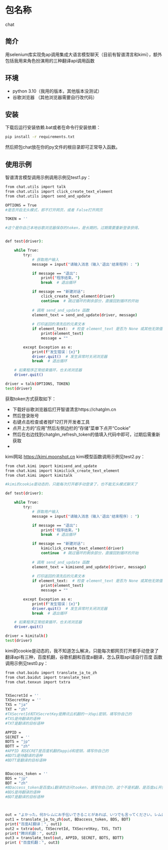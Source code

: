 # 包名称

chat

## 简介

用selenium库实现免ap调用集成大语言模型聊天（目前有智谱清言和kimi），额外包括我用来角色扮演用的三种翻译api调用函数

## 环境
- python 3.10（我用的版本，其他版本没测试）
- 谷歌浏览器  （其他浏览器需要自行改代码）

## 安装

下载后运行安装依赖.bat或者在命令行安装依赖：

```bash
pip install -r requirements.txt
```
然后把包chat放在你的py文件的根目录即可正常导入函数。
## 使用示例
智谱清言模型调用示例调用示例见test1.py：
```bash
from chat.utils import talk
from chat.utils import click_create_text_element
from chat.utils import send_and_update

OPTIONS = True  
#是否开启无头模式，即不打开网页，或者 False打开网页

TOKEN = ''

#这个是你自己本地谷歌浏览器保存的token，是长期的。过期需要重新登录获得。


def test(driver):

    while True:
        try:
            # 获取用户输入
            message = input("请输入消息（输入'退出'结束程序）: ")

            if message == "退出":
                print("程序结束。")
                break  # 退出循环

            if message == "新建对话":
                click_create_text_element(driver)
                continue  # 跳过循环的剩余部分，直接回到循环的开始
            
            # 调用 send_and_update 函数
            element_text = send_and_update(driver, message)
            
            # 打印返回的清洗后的元素文本
            if element_text:  # 检查 element_text 是否为 None 或其他无效值
                print(element_text)
                message = "" 

        except Exception as e:
            print(f"发生错误：{e}")
            driver.quit()  # 发生异常时关闭浏览器
            break  # 退出循环

    # 如果程序正常结束循环，也关闭浏览器
    driver.quit()

driver = talk(OPTIONS, TOKEN)
test(driver)
```
获取token方式获取如下：
- 下载好谷歌浏览器后打开智谱清言https://chatglm.cn
- 然后登录账号
- 右键点击检查或者按F12打开开发者工具
- 点开上方的“应用”然后左侧边栏的“存储”菜单下点开“Cookie”
- 然后在右边找到chatglm_refresh_token的值填入代码中即可，过期后需重新获取
- 
kimi网站 https://kimi.moonshot.cn kimi模型函数调用示例见test2.py：
```bash
from chat.kimi import kimisend_and_update
from chat.kimi import kimiclick_create_text_element
from chat.kimi import kimitalk

#kimi的cookie是动态的，只能每次打开都手动登录了，也不能无头模式聊天了

def test(driver):

    while True:
        try:
            # 获取用户输入
            message = input("请输入消息（输入'退出'结束程序）: ")

            if message == "退出":
                print("程序结束。")
                break  # 退出循环

            if message == "新建对话":
                kimiclick_create_text_element(driver)
                continue  # 跳过循环的剩余部分，直接回到循环的开始
            
            # 调用 send_and_update 函数
            element_text = kimisend_and_update(driver, message)
            
            # 打印返回的清洗后的元素文本
            if element_text:  # 检查 element_text 是否为 None 或其他无效值
                print(element_text)
                message = "" 

        except Exception as e:
            print(f"发生错误：{e}")
            driver.quit()  # 发生异常时关闭浏览器
            break  # 退出循环

    # 如果程序正常结束循环，也关闭浏览器
    driver.quit()

driver = kimitalk()
test(driver)
```
kimi的cookie是动态的，我不知道怎么解决，只能每次都网页打开都手动登录了  
翻译api有三种，百度机翻，谷歌机翻和百度ai翻译，怎么获取api请自行百度 函数调用示例见test0.py：
```bash
from chat.baidu import translate_ja_to_zh
from chat.baidut import translate_text
from chat.tenxun import txtra


TXSecretId = ''
TXSecretKey = ''
TXS = "ja"
TXT = "zh"
#TXSecretId和TXSecretKey是腾讯云机翻的一对api密钥，填写你自己的
#TXS是待翻译的语种
#TXT是翻译的目标语种

APPID = 
SECRET = ''
BDTS = "jp"
BDTT = "zh"
#APPID 和SECRET是百度机翻的appid和密钥，填写你自己的
#BDTS是待翻译的语种
#BDTT是翻译的目标语种


BDaccess_token = ''
BDS = "jp"
BDT = "zh"
#BDaccess_token是百度ai翻译的访问tooken，填写你自己的，这个不是机翻，是百度ai开放平台的ai翻译，1年内免费500w字符，质量略高
#BDS是待翻译的语种
#BDT是翻译的目标语种



out = "よかった。何かレムにお手伝いできることがあれば、いつでも言ってください。レムはいつでもあなたの味方です。"
out1 = translate_ja_to_zh(out, BDaccess_token, BDS, BDT)
print("百度AI翻译：", out1)
out2 = txtra(out, TXSecretId, TXSecretKey, TXS, TXT)
print("腾讯机翻：", out2)
out3 = translate_text(out, APPID, SECRET, BDTS, BDTT)
print ("百度机翻：", out3)
```
